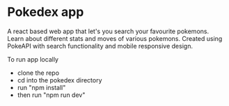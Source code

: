 # Pokedex app
A react based web app that let's you search your favourite pokemons. 
Learn about different stats and moves of various pokemons.
Created using PokeAPI with search functionality and mobile responsive design.

To run app locally
- clone the repo
- cd into the pokedex directory
- run "npm install"
- then run "npm run dev"

